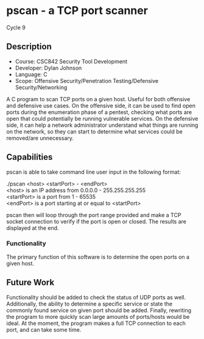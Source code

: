 # pscan - a TCP port scanner
Cycle 9

## Description
- Course: CSC842 Security Tool Development
- Developer: Dylan Johnson
- Language: C
- Scope: Offensive Security/Penetration Testing/Defensive Security/Networking

A C program to scan TCP ports on a given host. Useful for both offensive and defensive use cases. On the offensive side, it can be used to find open ports during the enumeration phase of a pentest, checking what ports are open that could potentially be running vulnerable services. On the defensive side, it can help a network administrator understand what things are running on the network, so they can start to determine what services could be removed/are unnecessary.

## Capabilities
pscan is able to take command line user input in the following format:

./pscan \<host\> \<startPort\> - \<endPort\> <br />
\<host\> is an IP address from 0.0.0.0 - 255.255.255.255 <br />
\<startPort\> is a port from 1 - 65535 <br />
\<endPort\> is a port starting at or equal to \<startPort\><br />
    
pscan then will loop through the port range provided and make a TCP socket connection to verify if the port is open or closed. The results are displayed at the end.

### Functionality
The primary function of this software is to determine the open ports on a given host.

## Future Work
Functionality should be added to check the status of UDP ports as well. Additionally, the ability to determine a specific service or state the commonly found service on given port should be added. Finally, rewriting the program to more quickly scan large amounts of ports/hosts would be ideal. At the moment, the program makes a full TCP connection to each port, and can take some time.

